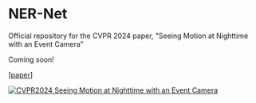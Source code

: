 # NER-Net
Official repository for the CVPR 2024 paper, "Seeing Motion at Nighttime with an Event Camera”

Coming soon!

[[paper](https://arxiv.org/abs/2404.11884)]

[![CVPR2024 Seeing Motion at Nighttime with an Event Camera](https://i.ytimg.com/vi/zpfTLCF1Kw4/maxresdefault.jpg)](https://youtu.be/zpfTLCF1Kw4 "CVPR2024 Seeing Motion at Nighttime with an Event Camera")

